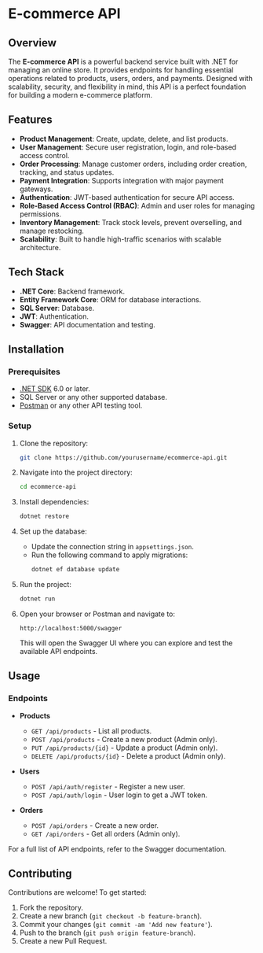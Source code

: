 # E-commerce API

## Overview
The **E-commerce API** is a powerful backend service built with .NET for managing an online store. It provides endpoints for handling essential operations related to products, users, orders, and payments. Designed with scalability, security, and flexibility in mind, this API is a perfect foundation for building a modern e-commerce platform.

## Features
- **Product Management**: Create, update, delete, and list products.
- **User Management**: Secure user registration, login, and role-based access control.
- **Order Processing**: Manage customer orders, including order creation, tracking, and status updates.
- **Payment Integration**: Supports integration with major payment gateways.
- **Authentication**: JWT-based authentication for secure API access.
- **Role-Based Access Control (RBAC)**: Admin and user roles for managing permissions.
- **Inventory Management**: Track stock levels, prevent overselling, and manage restocking.
- **Scalability**: Built to handle high-traffic scenarios with scalable architecture.

## Tech Stack
- **.NET Core**: Backend framework.
- **Entity Framework Core**: ORM for database interactions.
- **SQL Server**: Database.
- **JWT**: Authentication.
- **Swagger**: API documentation and testing.

## Installation

### Prerequisites
- [.NET SDK](https://dotnet.microsoft.com/download) 6.0 or later.
- SQL Server or any other supported database.
- [Postman](https://www.postman.com/downloads/) or any other API testing tool.

### Setup
1. Clone the repository:
   ```bash
   git clone https://github.com/yourusername/ecommerce-api.git
   ```

2. Navigate into the project directory:
   ```bash
   cd ecommerce-api
   ```

3. Install dependencies:
   ```bash
   dotnet restore
   ```

4. Set up the database:
   - Update the connection string in `appsettings.json`.
   - Run the following command to apply migrations:
     ```bash
     dotnet ef database update
     ```

5. Run the project:
   ```bash
   dotnet run
   ```

6. Open your browser or Postman and navigate to:
   ```
   http://localhost:5000/swagger
   ```
   This will open the Swagger UI where you can explore and test the available API endpoints.

## Usage

### Endpoints

- **Products**
  - `GET /api/products` - List all products.
  - `POST /api/products` - Create a new product (Admin only).
  - `PUT /api/products/{id}` - Update a product (Admin only).
  - `DELETE /api/products/{id}` - Delete a product (Admin only).

- **Users**
  - `POST /api/auth/register` - Register a new user.
  - `POST /api/auth/login` - User login to get a JWT token.
  
- **Orders**
  - `POST /api/orders` - Create a new order.
  - `GET /api/orders` - Get all orders (Admin only).

For a full list of API endpoints, refer to the Swagger documentation.

## Contributing
Contributions are welcome! To get started:
1. Fork the repository.
2. Create a new branch (`git checkout -b feature-branch`).
3. Commit your changes (`git commit -am 'Add new feature'`).
4. Push to the branch (`git push origin feature-branch`).
5. Create a new Pull Request.


